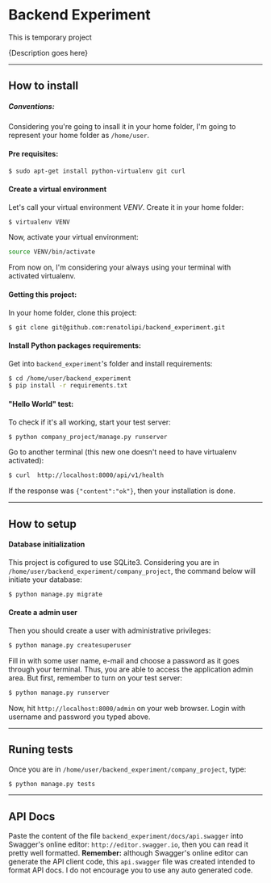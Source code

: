 # Backend Experiment

This is temporary project

{Description goes here}

---

## How to install

##### Conventions:
Considering you're going to insall it in your home folder, I'm going to represent your home folder as `/home/user`.

#### Pre requisites:
```sh
$ sudo apt-get install python-virtualenv git curl
```

#### Create a virtual environment
Let's call your virtual environment *VENV*. Create it in your home folder:
```sh
$ virtualenv VENV
```
Now, activate your virtual environment:
```sh
source VENV/bin/activate
```
From now on, I'm considering your always using your terminal with activated virtualenv.

#### Getting this project:
In your home folder, clone this project:
```sh
$ git clone git@github.com:renatolipi/backend_experiment.git
```

#### Install Python packages requirements:
Get into `backend_experiment`'s folder and install requirements:
```sh
$ cd /home/user/backend_experiment
$ pip install -r requirements.txt
```

#### "Hello World" test:
To check if it's all working, start your test server:
```sh
$ python company_project/manage.py runserver
```
Go to another terminal (this new one doesn't need to have virtualenv activated):
```sh
$ curl  http://localhost:8000/api/v1/health
```
If the response was `{"content":"ok"}`, then your installation is done.

---

## How to setup

#### Database initialization
This project is cofigured to use SQLite3. Considering you are in `/home/user/backend_experiment/company_project`, the command below will initiate your database:
```sh
$ python manage.py migrate
```

#### Create a admin user
Then you should create a user with administrative privileges:
```sh
$ python manage.py createsuperuser
```
Fill in with some user name, e-mail and choose a password as it goes through your terminal. Thus, you are able to access the application admin area. But first, remember to turn on your test server:
```sh
$ python manage.py runserver
```
Now, hit `http://localhost:8000/admin` on your web browser. Login with username and password you typed above.

---

## Runing tests
 Once you are in `/home/user/backend_experiment/company_project`, type:
 ```sh
 $ python manage.py tests
 ```

 ---

 ## API Docs
  Paste the content of the file `backend_experiment/docs/api.swagger` into Swagger's online editor: `http://editor.swagger.io`, then you can read it pretty well formatted. **Remember:** although Swagger's online editor can generate the API client code, this `api.swagger` file was created intended to format API docs. I do not encourage you to use any auto generated code.

